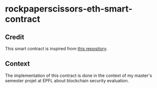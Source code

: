 # rockpaperscissors-eth-smart-contract

## Credit

This smart contract is inspired from [this repository](https://github.com/ojroques/ethereum-rockpaperscissors).

## Context

The implementation of this contract is done in the context of my master's semester projet at EPFL about blockchain security evaluation.
